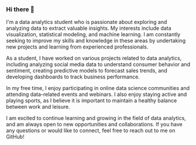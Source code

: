 ### Hi there 👋

  I'm a data analytics student who is passionate about exploring and analyzing data to extract valuable insights. My interests include data visualization, statistical modeling, and machine learning. I am constantly seeking to improve my skills and knowledge in these areas by undertaking new projects and learning from experienced professionals.

  As a student, I have worked on various projects related to data analytics, including analyzing social media data to understand consumer behavior and sentiment, creating predictive models to forecast sales trends, and developing dashboards to track business performance.

  In my free time, I enjoy participating in online data science communities and attending data-related events and webinars. I also enjoy staying active and playing sports, as I believe it is important to maintain a healthy balance between work and leisure.

  I am excited to continue learning and growing in the field of data analytics, and am always open to new opportunities and collaborations. If you have any questions or would like to connect, feel free to reach out to me on GitHub!
